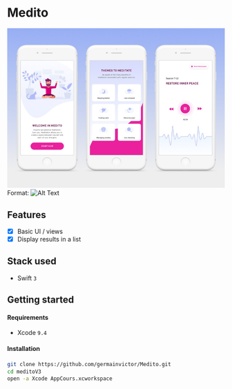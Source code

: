 # Medito

![GitHub Logo](logo.jpg)
Format: ![Alt Text](url)

## Features

- [x] Basic UI / views
- [x] Display results in a list

## Stack used

- Swift `3`

## Getting started

#### Requirements

- Xcode `9.4`

#### Installation

```sh
git clone https://github.com/germainvictor/Medito.git
cd meditoV3
open -a Xcode AppCours.xcworkspace
```
